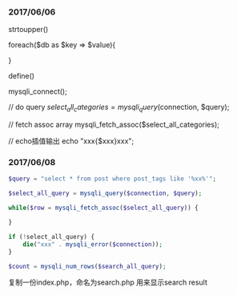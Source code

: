 ### 2017/06/06

strtoupper()

foreach($db as $key => $value){

}

define()

mysqli_connect();

<?php include "xx/xx"; ?>

// do query
$select_all_categories = mysqli_query($connection, $query);

// fetch assoc array
mysqli_fetch_assoc($select_all_categories);

// echo插值输出
echo "xxx{$xxx}xxx";


### 2017/06/08

```php
$query = "select * from post where post_tags like '%xx%'";

$select_all_query = mysqli_query($connection, $query);

while($row = mysqli_fetch_assoc($select_all_query)) {

}

```

```php
if (!select_all_query) {
    die("xxx" . mysqli_error($connection));
}
```

```php
$count = mysqli_num_rows($search_all_query);
```

复制一份index.php，命名为search.php 用来显示search result